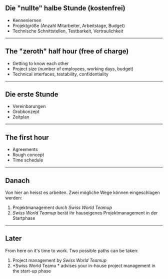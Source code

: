 ## Die "nullte" halbe Stunde  (kostenfrei) ##

- Kennenlernen
- Projektgröße (Anzahl Mitarbeiter, Arbeitstage, Budget)
- Technische Schnittstellen, Testbarkeit, Vertraulichkeit

---

## The "zeroth" half hour (free of charge) ##

- Getting to know each other
- Project size (number of employees, working days, budget)
- Technical interfaces, testability, confidentiality

---

## Die erste Stunde ##

- Vereinbarungen
- Grobkonzept
- Zeitplan

---

## The first hour ##

- Agreements
- Rough concept
- Time schedule


---

## Danach ##

Von hier an heisst es arbeiten. Zwei mögliche Wege können eingeschlagen werden:

1. Projektmanagement durch *Swiss World Teamup*
2. *Swiss World Teamup* berät ihr hauseigenes Projektmanagement in der Startphase


---

## Later ##

From here on it's time to work. Two possible paths can be taken:

1. Project management by *Swiss World Teamup*
2. *Swiss World Teamu * advises your in-house project management in the start-up phase






